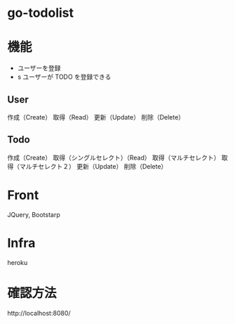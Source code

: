 # go-todolist

# 機能

- ユーザーを登録
- s ユーザーが TODO を登録できる

## User

作成（Create）
取得（Read）
更新（Update）
削除（Delete）

## Todo

作成（Create）
取得（シングルセレクト）（Read）
取得（マルチセレクト）
取得（マルチセレクト２）
更新（Update）
削除（Delete）

# Front

JQuery, Bootstarp

# Infra

heroku

# 確認方法

http://localhost:8080/
